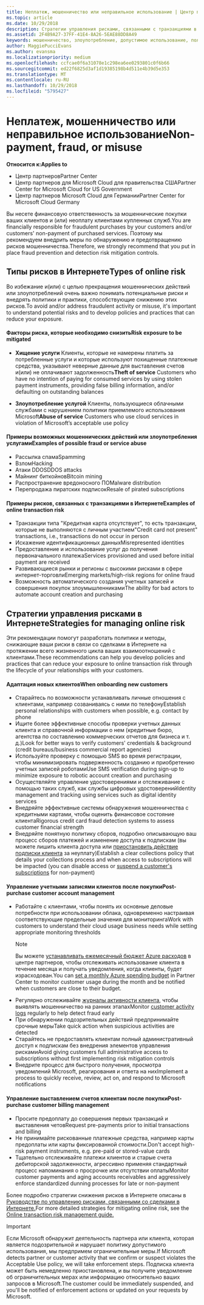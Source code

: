 ```yaml
---
title: Неплатеж, мошенничество или неправильное использование | Центр партнеров
ms.topic: article
ms.date: 10/29/2018
description: Стратегии управления рисками, связанными с транзакциями в Интернете, включая неоплату клиентом товаров и услуг, мошеннические действия или злоупотребление.
ms.assetid: 2F4B9A27-37FF-41E4-8A26-5EAE88DD8A49
keywords: мошенничество, злоупотребление, допустимое использование, политика допустимого использования, неоплата, клиент не платит по счетам, риски в Интернете, хищение услуги, злоупотребление услугой, приостановка подписки,
author: MaggiePucciEvans
ms.author: evansma
ms.localizationpriority: medium
ms.openlocfilehash: ccfcae0f6a31078e1c298ea6ee0293801c0f6b66
ms.sourcegitcommit: ed22f6825d3af1d19385198b4d511e4b39d5e353
ms.translationtype: MT
ms.contentlocale: ru-RU
ms.lasthandoff: 10/29/2018
ms.locfileid: "5795427"
---
```

# <a name="non-payment-fraud-or-misuse"></a><span data-ttu-id="b25df-104">Неплатеж, мошенничество или неправильное использование</span><span class="sxs-lookup"><span data-stu-id="b25df-104">Non-payment, fraud, or misuse</span></span>

**<span data-ttu-id="b25df-105">Относится к:</span><span class="sxs-lookup"><span data-stu-id="b25df-105">Applies to</span></span>**

-  <span data-ttu-id="b25df-106">Центр партнеров</span><span class="sxs-lookup"><span data-stu-id="b25df-106">Partner Center</span></span>
-  <span data-ttu-id="b25df-107">Центр партнеров для Microsoft Cloud для правительства США</span><span class="sxs-lookup"><span data-stu-id="b25df-107">Partner Center for Microsoft Cloud for US Government</span></span>
-  <span data-ttu-id="b25df-108">Центр партнеров Microsoft Cloud для Германии</span><span class="sxs-lookup"><span data-stu-id="b25df-108">Partner Center for Microsoft Cloud Germany</span></span>

<span data-ttu-id="b25df-109">Вы несете финансовую ответственность за мошеннические покупки ваших клиентов и (или) неоплату клиентами купленных служб.</span><span class="sxs-lookup"><span data-stu-id="b25df-109">You are financially responsible for fraudulent purchases by your customers and/or customers' non-payment of purchased services.</span></span> <span data-ttu-id="b25df-110">Поэтому мы рекомендуем внедрить меры по обнаружению и предотвращению рисков мошенничества.</span><span class="sxs-lookup"><span data-stu-id="b25df-110">Therefore, we strongly recommend that you put in place fraud prevention and detection risk mitigation controls.</span></span>

## <a name="types-of-online-risk"></a><span data-ttu-id="b25df-111">Типы рисков в Интернете</span><span class="sxs-lookup"><span data-stu-id="b25df-111">Types of online risk</span></span>

<span data-ttu-id="b25df-112">Во избежание и(или) с целью прекращения мошеннических действий или злоупотреблений очень важно понимать потенциальные риски и внедрять политики и практики, способствующие снижению этих рисков.</span><span class="sxs-lookup"><span data-stu-id="b25df-112">To avoid and/or address fraudulent activity or misuse, it's important to understand potential risks and to develop policies and practices that can reduce your exposure.</span></span>

#### <a name="risk-exposure-to-be-mitigated"></a><span data-ttu-id="b25df-113">Факторы риска, которые необходимо снизить</span><span class="sxs-lookup"><span data-stu-id="b25df-113">Risk exposure to be mitigated</span></span>

- <span data-ttu-id="b25df-114">**Хищение услуги** Клиенты, которые не намерены платить за потребленные услуги и которые используют похищенные платежные средства, указывают неверные данные для выставления счетов и(или) не оплачивают задолженность</span><span class="sxs-lookup"><span data-stu-id="b25df-114">**Theft of service** Customers who have no intention of paying for consumed services by using stolen payment instruments, providing false billing information, and/or defaulting on outstanding balances</span></span>

- <span data-ttu-id="b25df-115">**Злоупотребление услугой** Клиенты, пользующиеся облачными службами с нарушением политики приемлемого использования Microsoft</span><span class="sxs-lookup"><span data-stu-id="b25df-115">**Abuse of service** Customers who use cloud services in violation of Microsoft’s acceptable use policy</span></span>

#### <a name="examples-of-possible-fraud-or-service-abuse"></a><span data-ttu-id="b25df-116">Примеры возможных мошеннических действий или злоупотребления услугами</span><span class="sxs-lookup"><span data-stu-id="b25df-116">Examples of possible fraud or service abuse</span></span>
- <span data-ttu-id="b25df-117">Рассылка спама</span><span class="sxs-lookup"><span data-stu-id="b25df-117">Spamming</span></span>
- <span data-ttu-id="b25df-118">Взлом</span><span class="sxs-lookup"><span data-stu-id="b25df-118">Hacking</span></span>
- <span data-ttu-id="b25df-119">Атаки DDOS</span><span class="sxs-lookup"><span data-stu-id="b25df-119">DDOS attacks</span></span>
- <span data-ttu-id="b25df-120">Майнинг биткойнов</span><span class="sxs-lookup"><span data-stu-id="b25df-120">Bitcoin mining</span></span>
- <span data-ttu-id="b25df-121">Распространение вредоносного ПО</span><span class="sxs-lookup"><span data-stu-id="b25df-121">Malware distribution</span></span>
- <span data-ttu-id="b25df-122">Перепродажа пиратских подписок</span><span class="sxs-lookup"><span data-stu-id="b25df-122">Resale of pirated subscriptions</span></span> 

#### <a name="examples-of-online-transaction-risk"></a><span data-ttu-id="b25df-123">Примеры рисков, связанных с транзакциями в Интернете</span><span class="sxs-lookup"><span data-stu-id="b25df-123">Examples of online transaction risk</span></span>
- <span data-ttu-id="b25df-124">Транзакции типа "Кредитная карта отсутствует", то есть транзакции, которые не выполняются с личным участием</span><span class="sxs-lookup"><span data-stu-id="b25df-124">"Credit card not present" transactions, i.e., transactions do not occur in person</span></span>
- <span data-ttu-id="b25df-125">Искажение идентификационных данных</span><span class="sxs-lookup"><span data-stu-id="b25df-125">Misrepresented identities</span></span>
- <span data-ttu-id="b25df-126">Предоставление и использование услуг до получения первоначального платежа</span><span class="sxs-lookup"><span data-stu-id="b25df-126">Services provisioned and used before initial payment are received</span></span>
- <span data-ttu-id="b25df-127">Развивающиеся рынки и регионы с высокими рисками в сфере интернет-торговли</span><span class="sxs-lookup"><span data-stu-id="b25df-127">Emerging markets/high-risk regions for online fraud</span></span>
- <span data-ttu-id="b25df-128">Возможность автоматического создания учетных записей и совершения покупок злоумышленниками</span><span class="sxs-lookup"><span data-stu-id="b25df-128">The ability for bad actors to automate account creation and purchasing</span></span>

## <a name="strategies-for-managing-online-risk"></a><span data-ttu-id="b25df-129">Стратегии управления рисками в Интернете</span><span class="sxs-lookup"><span data-stu-id="b25df-129">Strategies for managing online risk</span></span>

<span data-ttu-id="b25df-130">Эти рекомендации помогут разработать политики и методы, снижающие ваши риски в связи со сделками в Интернете на протяжении всего жизненного цикла ваших взаимоотношений с клиентами.</span><span class="sxs-lookup"><span data-stu-id="b25df-130">These recommendations can help you develop policies and practices that can reduce your exposure to online transaction risk through the lifecycle of your relationships with your customers.</span></span>  

#### <a name="when-onboarding-new-customers"></a><span data-ttu-id="b25df-131">Адаптация новых клиентов</span><span class="sxs-lookup"><span data-stu-id="b25df-131">When onboarding new customers</span></span>
- <span data-ttu-id="b25df-132">Старайтесь по возможности устанавливать личные отношения с клиентами, например созваниваясь с ними по телефону</span><span class="sxs-lookup"><span data-stu-id="b25df-132">Establish personal relationships with customers when possible, e.g. contact by phone</span></span>
- <span data-ttu-id="b25df-133">Ищите более эффективные способы проверки учетных данных клиента и справочной информации о нем (кредитные бюро, агентства по составлению коммерческих отчетов для бизнеса и т. д.)</span><span class="sxs-lookup"><span data-stu-id="b25df-133">Look for better ways to verify customers' credentials & background (credit bureaus/business commercial report agencies)</span></span> 
- <span data-ttu-id="b25df-134">Используйте проверку с помощью SMS во время регистрации, чтобы минимизировать подверженность созданию и приобретению учетных записей роботами</span><span class="sxs-lookup"><span data-stu-id="b25df-134">Use SMS verification during sign-up to minimize exposure to robotic account creation and purchasing</span></span>
- <span data-ttu-id="b25df-135">Осуществляйте управление удостоверениями и отслеживание с помощью таких служб, как службы цифровых удостоверений</span><span class="sxs-lookup"><span data-stu-id="b25df-135">Identity management and tracking using services such as digital identity services</span></span>
- <span data-ttu-id="b25df-136">Внедряйте эффективные системы обнаружения мошенничества с кредитными картами, чтобы оценить финансовое состояние клиента</span><span class="sxs-lookup"><span data-stu-id="b25df-136">Rigorous credit card fraud detection systems to assess customer financial strength</span></span>
- <span data-ttu-id="b25df-137">Внедряйте понятную политику сборов, подробно описывающую ваш процесс сборов платежей и изменение доступа к подпискам (вы можете лишить клиента доступа или [приостановить действие подписки клиента](suspend-a-subscription.md) за неуплату)</span><span class="sxs-lookup"><span data-stu-id="b25df-137">Establish a clear collections policy that details your collections process and when access to subscriptions will be impacted (you can disable access or [suspend a customer's subscriptions](suspend-a-subscription.md) for non-payment)</span></span>

#### <a name="post-purchase-customer-account-management"></a><span data-ttu-id="b25df-138">Управление учетными записями клиентов после покупки</span><span class="sxs-lookup"><span data-stu-id="b25df-138">Post-purchase customer account management</span></span>
- <span data-ttu-id="b25df-139">Работайте с клиентами, чтобы понять их основные деловые потребности при использовании облака, одновременно настраивая соответствующие предельные значения для мониторинга</span><span class="sxs-lookup"><span data-stu-id="b25df-139">Work with customers to understand their cloud usage business needs while setting appropriate monitoring thresholds</span></span>
    > [!NOTE]  
    >  <span data-ttu-id="b25df-140">Вы можете [устанавливать ежемесячный бюджет Azure расходов](set-an-azure-spending-budget-for-your-customers.md) в центре партнеров, чтобы отслеживать использование клиента в течение месяца и получать уведомления, когда клиенты, будет израсходован.</span><span class="sxs-lookup"><span data-stu-id="b25df-140">You can [set a monthly Azure spending budget](set-an-azure-spending-budget-for-your-customers.md) in Partner Center to monitor customer usage during the month and be notified when customers are close to their budget.</span></span>
- <span data-ttu-id="b25df-141">Регулярно отслеживайте [журналы активности клиента](activity-logs.md), чтобы выявлять мошенничество на ранних этапах</span><span class="sxs-lookup"><span data-stu-id="b25df-141">Monitor [customer activity logs](activity-logs.md) regularly to help detect fraud early</span></span>
- <span data-ttu-id="b25df-142">При обнаружении подозрительных действий предпринимайте срочные меры</span><span class="sxs-lookup"><span data-stu-id="b25df-142">Take quick action when suspicious activities are detected</span></span>
- <span data-ttu-id="b25df-143">Старайтесь не предоставлять клиентам полный административный доступ к подпискам без внедрения элементов управления рисками</span><span class="sxs-lookup"><span data-stu-id="b25df-143">Avoid giving customers full administrative access to subscriptions without first implementing risk mitigation controls</span></span>
- <span data-ttu-id="b25df-144">Внедрите процесс для быстрого получения, просмотра уведомлений Microsoft, реагирования и ответа на них</span><span class="sxs-lookup"><span data-stu-id="b25df-144">Implement a process to quickly receive, review, act on, and respond to Microsoft notifications</span></span>

#### <a name="post-purchase-customer-billing-management"></a><span data-ttu-id="b25df-145">Управление выставлением счетов клиентам после покупки</span><span class="sxs-lookup"><span data-stu-id="b25df-145">Post-purchase customer billing management</span></span>
- <span data-ttu-id="b25df-146">Просите предоплату до совершения первых транзакций и выставления четов</span><span class="sxs-lookup"><span data-stu-id="b25df-146">Request pre-payments prior to initial transactions and billing</span></span> 
- <span data-ttu-id="b25df-147">Не принимайте рискованные платежные средства, например карты предоплаты или карты фиксированной стоимости.</span><span class="sxs-lookup"><span data-stu-id="b25df-147">Don't accept high-risk payment instruments, e.g. pre-paid or stored-value cards</span></span>
- <span data-ttu-id="b25df-148">Тщательно отслеживайте платежи клиентов и старые счета дебиторской задолженности, агрессивно применяя стандартный процесс напоминания о просрочке или отсутствии оплаты</span><span class="sxs-lookup"><span data-stu-id="b25df-148">Monitor customer payments and aging accounts receivables and aggressively enforce standardized dunning processes for late or non-payment</span></span>

<span data-ttu-id="b25df-149">Более подробно стратегии снижения рисков в Интернете описаны в [Руководстве по управлению рисками, связанными со сделками в Интернете.](https://assets.windowsphone.com/7d885238-e13b-4f10-a682-3d5adacd2859/CSP-PartnerRiskGuide-APSFinal_InvariantCulture_Default.zip)</span><span class="sxs-lookup"><span data-stu-id="b25df-149">For more detailed strategies for mitigating online risk, see the [Online transaction risk management guide.](https://assets.windowsphone.com/7d885238-e13b-4f10-a682-3d5adacd2859/CSP-PartnerRiskGuide-APSFinal_InvariantCulture_Default.zip)</span></span>

> [!IMPORTANT]  
> <span data-ttu-id="b25df-150">Если Microsoft обнаружит деятельность партнера или клиента, которая является подозрительной и нарушает политику допустимого использования, мы предпримем ограничительные меры.</span><span class="sxs-lookup"><span data-stu-id="b25df-150">If Microsoft detects partner or customer activity that we confirm or suspect violates the Acceptable Use policy, we will take enforcement steps.</span></span> <span data-ttu-id="b25df-151">Подписка клиента может быть немедленно приостановлена, и вы получите уведомление об ограничительных мерах или информацию относительно ваших запросов в Microsoft.</span><span class="sxs-lookup"><span data-stu-id="b25df-151">The customer could be immediately suspended, and you'll be notified of enforcement actions or updated on your requests by Microsoft.</span></span>

 

 



